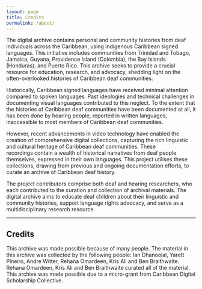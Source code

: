 ```yaml
---
layout: page
title: Credits
permalink: /about/
---
```


The digital archive contains personal and community histories from deaf individuals across the Caribbean, using indigenous Caribbean signed languages. This initiative includes communities from Trinidad and Tobago, Jamaica, Guyana, Providence Island (Colombia), the Bay Islands (Honduras), and Puerto Rico. This archive seeks to provide a crucial resource for education, research, and advocacy, shedding light on the often-overlooked histories of Caribbean deaf communities.

Historically, Caribbean signed languages have received minimal attention compared to spoken languages. Past ideologies and technical challenges in documenting visual languages contributed to this neglect. To the extent that the histories of Caribbean deaf communities have been documented at all, it has been done by hearing people, reported in written languages, inaccessible to most members of Caribbean deaf communities. 

However, recent advancements in video technology have enabled the creation of comprehensive digital collections, capturing the rich linguistic and cultural heritage of Caribbean deaf communities. These recordings contain a wealth of historical narratives from deaf people themselves, expressed in their own languages. This project utilises these collections, drawing from previous and ongoing documentation efforts, to curate an archive of Caribbean deaf history. 

The project contributors comprise both deaf and hearing researchers, who each contributed to the curation and collection of archival materials. The digital archive aims to educate deaf children about their linguistic and community histories, support language rights advocacy, and serve as a multidisciplinary research resource.

---

## Credits

This archive was made possible because of many people. The material in this archive was collected by the following people: Ian Dhanoolal, Yarett Pineiro, Andre Witter, Rehana Omardeen, Kris Ali and Ben Braithwaite. Rehana Omardeen, Kris Ali and Ben Braithwaite curated all of the material. This archive was made possible due to a micro-grant from Caribbean Digital Scholarship Collective. 
